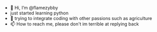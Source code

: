 - 👋 Hi, I’m @flamezybby
- just started learning python
- 🌱 trying to integrate coding with other passions such as agriculture
- 📫 How to reach me, please don't im terrible at replying back

<!---
flamezybby/flamezybby is a ✨ special ✨ repository because its `README.md` (this file) appears on your GitHub profile.
You can click the Preview link to take a look at your changes.
--->
